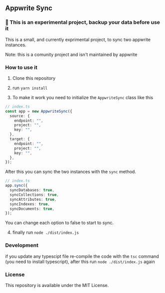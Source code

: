 ## Appwrite Sync

### 🚧 This is an experimental project, backup your data before use it

This is a small, and currently exprimental project, to sync two appwrite instances.

Note: this is a comunity project and isn't maintained by appwrite

### How to use it

1. Clone this repository

2. run `yarn install`

3. To make it work you need to initialize the `AppwriteSync` class like this

```ts
// index.ts
const app = new AppwriteSync({
  source: {
    endpoint: "",
    project: "",
    key: "",
  },
  target: {
    endpoint: "",
    project: "",
    key: "",
  },
});
```

After this you can sync the two instances with the `sync` method.

```ts
// index.ts
app.sync({
  syncDatabases: true,
  syncCollections: true,
  syncAttributes: true,
  syncIndexes: true,
  syncDocuments: true,
});
```

You can change each option to false to start to sync.

4. finally run `node ./dist/index.js`

### Development

if you update any typescipt file re-compile the code with the `tsc` command (you need to install typescript), after this run `node ./dist/index.js` again

### License

This repository is available under the MIT License.

